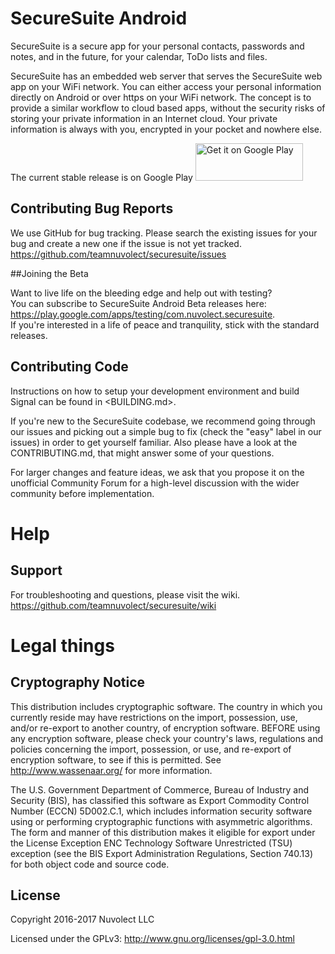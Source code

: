 # SecureSuite Android

SecureSuite is a secure app for your personal contacts, passwords and notes, and in the future, for your calendar, ToDo lists and files.  

SecureSuite has an embedded web server that serves the SecureSuite web app on your WiFi network. 
You can either access your personal information directly on Android or over https on your WiFi network.
The concept is to provide a similar workflow to cloud based apps, without the security risks of storing your private information
in an Internet cloud.
Your private information is always with you, encrypted in your pocket and nowhere else.

The current stable release is on Google Play
<a href='https://play.google.com/store/apps/details?id=com.nuvolect.securesuite&pcampaignid=MKT-Other-global-all-co-prtnr-py-PartBadge-Mar2515-1'>
<img alt='Get it on Google Play' src='https://play.google.com/intl/en_us/badges/images/generic/en_badge_web_generic.png' 
width="172" height="60" /></a>

## Contributing Bug Reports
We use GitHub for bug tracking. Please search the existing issues for your bug and create a new one if the issue is not yet tracked.
<https://github.com/teamnuvolect/securesuite/issues>

##Joining the Beta  

Want to live life on the bleeding edge and help out with testing?  
You can subscribe to SecureSuite Android Beta releases here: <https://play.google.com/apps/testing/com.nuvolect.securesuite>.  
If you're interested in a life of peace and tranquility, stick with the standard releases.  

## Contributing Code  

Instructions on how to setup your development environment and build Signal can be found in <BUILDING.md>.

If you're new to the SecureSuite codebase, we recommend going through our issues and picking out a simple bug to fix 
(check the "easy" label in our issues) in order to get yourself familiar. 
Also please have a look at the CONTRIBUTING.md, that might answer some of your questions.

For larger changes and feature ideas, we ask that you propose it on the unofficial Community Forum for a high-level 
discussion with the wider community before implementation.

# Help  

## Support  
For troubleshooting and questions, please visit the wiki.
<https://github.com/teamnuvolect/securesuite/wiki>

# Legal things  

## Cryptography Notice  
This distribution includes cryptographic software. The country in which you currently reside may have restrictions on the import, 
possession, use, and/or re-export to another country, of encryption software. BEFORE using any encryption software, 
please check your country's laws, regulations and policies concerning the import, possession, or use, and re-export of 
encryption software, to see if this is permitted. See http://www.wassenaar.org/ for more information.

The U.S. Government Department of Commerce, Bureau of Industry and Security (BIS), has classified this software as 
Export Commodity Control Number (ECCN) 5D002.C.1, which includes information security software using or performing 
cryptographic functions with asymmetric algorithms. The form and manner of this distribution makes it eligible for 
export under the License Exception ENC Technology Software Unrestricted (TSU) exception 
(see the BIS Export Administration Regulations, Section 740.13) for both object code and source code.

## License 

Copyright 2016-2017 Nuvolect LLC

Licensed under the GPLv3: <http://www.gnu.org/licenses/gpl-3.0.html>
